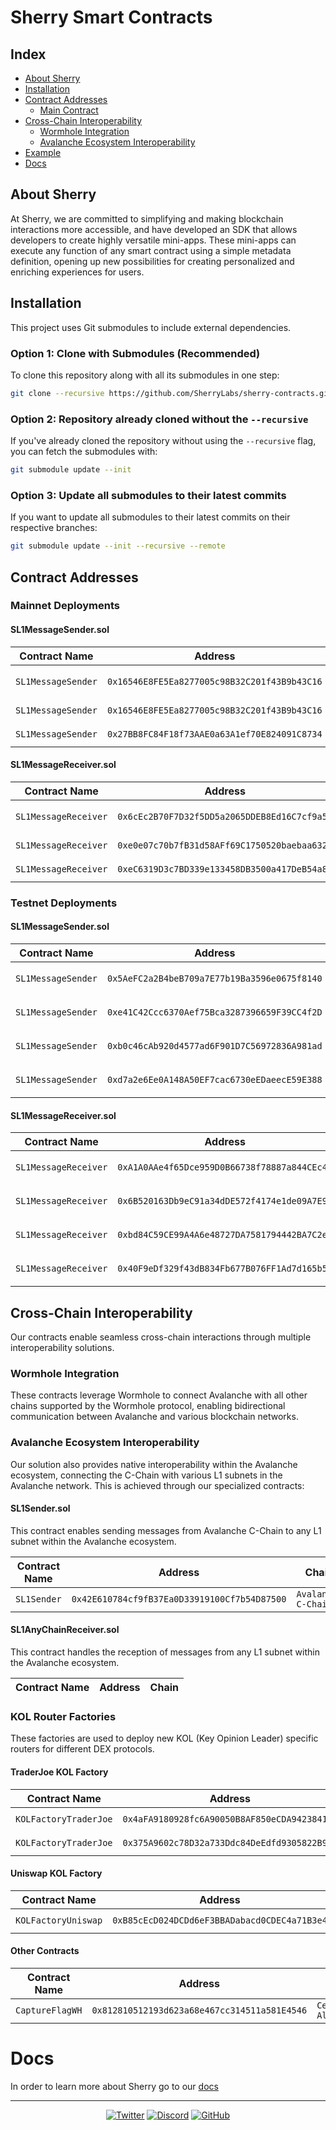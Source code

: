 <!-- Consider adding a logo or banner image here -->
<!-- ![Sherry Logo](./assets/sherry-logo.png) -->
# Sherry Smart Contracts

## Index
- [About Sherry](#-about-sherry)
- [Installation](#-installation)
- [Contract Addresses](#-contract-addresses)
  - [Main Contract](#-main-contract---sherry)
- [Cross-Chain Interoperability](#-cross-chain-interoperability)
  - [Wormhole Integration](#-wormhole-integration)
  - [Avalanche Ecosystem Interoperability](#-avalanche-ecosystem-interoperability)
- [Example](#-example)
- [Docs](#-docs)

## About Sherry

At Sherry, we are committed to simplifying and making blockchain interactions more accessible, and have developed an SDK that allows developers to create highly versatile mini-apps. These mini-apps can execute any function of any smart contract using a simple metadata definition, opening up new possibilities for creating personalized and enriching experiences for users.

## Installation

This project uses Git submodules to include external dependencies.

### Option 1: Clone with Submodules (Recommended)

To clone this repository along with all its submodules in one step:

```sh
git clone --recursive https://github.com/SherryLabs/sherry-contracts.git
```

### Option 2: Repository already cloned without the `--recursive`

If you've already cloned the repository without using the `--recursive` flag, you can fetch the submodules with:

```sh
git submodule update --init
```

### Option 3: Update all submodules to their latest commits

If you want to update all submodules to their latest commits on their respective branches:

```sh
git submodule update --init --recursive --remote
```

## Contract Addresses

### Mainnet Deployments

#### SL1MessageSender.sol

| Contract Name | Address | Chain |
|---------------|----------------------------------------------|--------|
| `SL1MessageSender`     | `0x16546E8FE5Ea8277005c98B32C201f43B9b43C16`   | `Avalanche C-Chain (43114)`    |
| `SL1MessageSender`     | `0x16546E8FE5Ea8277005c98B32C201f43B9b43C16`   | `Celo (42220)`    |
| `SL1MessageSender`     | `0x27BB8FC84F18f73AAE0a63A1ef70E824091C8734`   | `Base (8453)`    |

#### SL1MessageReceiver.sol

| Contract Name | Address | Chain |
|---------------|----------------------------------------------|--------|
| `SL1MessageReceiver`     | `0x6cEc2B70F7D32f5DD5a2065DDEB8Ed16C7cf9a54`   | `Avalanche C-Chain (43114)`    |
| `SL1MessageReceiver`     | `0xe0e07c70b7fB31d58AFf69C1750520baebaa632D`   | `Celo (42220)`    |
| `SL1MessageReceiver`     | `0xeC6319D3c7BD339e133458DB3500a417DeB54a8A`   | `Base (8453)`    |

### Testnet Deployments

#### SL1MessageSender.sol

| Contract Name | Address | Chain |
|---------------|----------------------------------------------|--------|
| `SL1MessageSender`     | `0x5AeFC2a2B4beB709a7E77b19Ba3596e0675f8140`   | `Ethereum Sepolia (11155111)`    |
| `SL1MessageSender`     | `0xe41C42Ccc6370Aef75Bca3287396659F39CC4f2D`   | `Avalanche Fuji (43113)`    |
| `SL1MessageSender`     | `0xb0c46cAb920d4577ad6F901D7C56972836A981ad`   | `Celo Alfajores (44787)`    |
| `SL1MessageSender`     | `0xd7a2e6Ee0A148A50EF7cac6730eEDaeecE59E388`   | `Base Sepolia (84532)`    |

#### SL1MessageReceiver.sol

| Contract Name | Address | Chain |
|---------------|----------------------------------------------|--------|
| `SL1MessageReceiver`     | `0xA1A0AAe4f65Dce959D0B66738f78887a844CEc40`   | `Ethereum Sepolia (11155111)`    |
| `SL1MessageReceiver`     | `0x6B520163Db9eC91a34dDE572f4174e1de09A7E9D`   | `Avalanche Fuji (43113)`    |
| `SL1MessageReceiver`     | `0xbd84C59CE99A4A6e48727DA7581794442BA7C2eD`   | `Celo Alfajores (44787)`    |
| `SL1MessageReceiver`     | `0x40F9eDf329f43dB834Fb677B076FF1Ad7d165b57`   | `Base Sepolia (84532)`    |

## Cross-Chain Interoperability

Our contracts enable seamless cross-chain interactions through multiple interoperability solutions.

<!-- TODO: Consider adding a diagram showing cross-chain interactions -->
<!-- ![Cross-Chain Architecture](./assets/cross-chain-diagram.png) -->

### Wormhole Integration

These contracts leverage Wormhole to connect Avalanche with all other chains supported by the Wormhole protocol, enabling bidirectional communication between Avalanche and various blockchain networks.

### Avalanche Ecosystem Interoperability

Our solution also provides native interoperability within the Avalanche ecosystem, connecting the C-Chain with various L1 subnets in the Avalanche network. This is achieved through our specialized contracts:

<!-- TODO: Consider adding a diagram showing Avalanche ecosystem connectivity -->
<!-- ![Avalanche Ecosystem](./assets/avalanche-ecosystem.png) -->

#### SL1Sender.sol

This contract enables sending messages from Avalanche C-Chain to any L1 subnet within the Avalanche ecosystem.

| Contract Name | Address | Chain |
|---------------|----------------------------------------------|--------|
| `SL1Sender`     | `0x42E610784cf9fB37Ea0D33919100Cf7b54D87500`   | `Avalanche C-Chain`    |

#### SL1AnyChainReceiver.sol

This contract handles the reception of messages from any L1 subnet within the Avalanche ecosystem.

| Contract Name | Address | Chain |
|---------------|----------------------------------------------|--------|

### KOL Router Factories

These factories are used to deploy new KOL (Key Opinion Leader) specific routers for different DEX protocols.

#### TraderJoe KOL Factory

| Contract Name | Address | Chain |
|---------------|----------------------------------------------|--------|
| `KOLFactoryTraderJoe`     | `0x4aFA9180928fc6A90050B8AF850eCDA94238418e`   | `Avalanche C-Chain`    |
| `KOLFactoryTraderJoe`     | `0x375A9602c78D32a733Ddc84DeEdfd9305822B9F6`   | `Avalanche Fuji`    |

#### Uniswap KOL Factory

| Contract Name | Address | Chain |
|---------------|----------------------------------------------|--------|
| `KOLFactoryUniswap`     | `0xB85cEcD024DCDd6eF3BBADabacd0CDEC4a71B3e4`   | `Ethereum Sepolia`    |

#### Other Contracts

| Contract Name | Address | Chain |
|---------------|----------------------------------------------|--------|
| `CaptureFlagWH`     | `0x812810512193d623a68e467cc314511a581E4546`   | `Celo Alfajores`    |

# Docs

In order to learn more about Sherry go to our [docs](https://docs.sherry.social)

---

<div align="center">

  [![Twitter](https://img.shields.io/twitter/follow/SherryProtocol?style=social)](https://twitter.com/SherryProtocol)
  [![Discord](https://img.shields.io/discord/4HppNS46)](https://discord.gg/4HppNS46)
  [![GitHub](https://img.shields.io/github/stars/sherry-protocol/sherry-contracts?style=social)](https://github.com/sherry-protocol/sherry-contracts)

</div>


